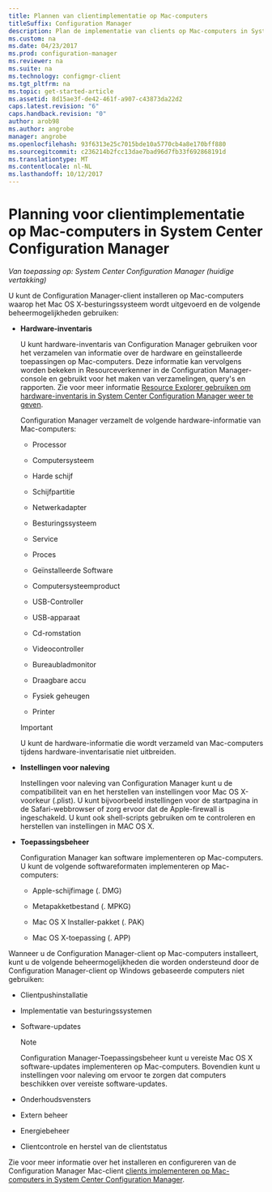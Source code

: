 ```yaml
---
title: Plannen van clientimplementatie op Mac-computers
titleSuffix: Configuration Manager
description: Plan de implementatie van clients op Mac-computers in System Center Configuration Manager.
ms.custom: na
ms.date: 04/23/2017
ms.prod: configuration-manager
ms.reviewer: na
ms.suite: na
ms.technology: configmgr-client
ms.tgt_pltfrm: na
ms.topic: get-started-article
ms.assetid: 8d15ae3f-de42-461f-a907-c43873da22d2
caps.latest.revision: "6"
caps.handback.revision: "0"
author: arob98
ms.author: angrobe
manager: angrobe
ms.openlocfilehash: 93f6313e25c7015bde10a5770cb4a8e170bff880
ms.sourcegitcommit: c236214b2fcc13dae7bad96d7fb33f692868191d
ms.translationtype: MT
ms.contentlocale: nl-NL
ms.lasthandoff: 10/12/2017
---
```

# <a name="planning-for-client-deployment-to-mac-computers-in-system-center-configuration-manager"></a>Planning voor clientimplementatie op Mac-computers in System Center Configuration Manager

*Van toepassing op: System Center Configuration Manager (huidige vertakking)*

U kunt de Configuration Manager-client installeren op Mac-computers waarop het Mac OS X-besturingssysteem wordt uitgevoerd en de volgende beheermogelijkheden gebruiken:  

-   **Hardware-inventaris**  

     U kunt hardware-inventaris van Configuration Manager gebruiken voor het verzamelen van informatie over de hardware en geïnstalleerde toepassingen op Mac-computers. Deze informatie kan vervolgens worden bekeken in Resourceverkenner in de Configuration Manager-console en gebruikt voor het maken van verzamelingen, query's en rapporten. Zie voor meer informatie [Resource Explorer gebruiken om hardware-inventaris in System Center Configuration Manager weer te geven](../../../../core/clients/manage/inventory/use-resource-explorer-to-view-hardware-inventory.md).  

     Configuration Manager verzamelt de volgende hardware-informatie van Mac-computers:  

    -   Processor  

    -   Computersysteem  

    -   Harde schijf  

    -   Schijfpartitie  

    -   Netwerkadapter  

    -   Besturingssysteem  

    -   Service  

    -   Proces  

    -   Geïnstalleerde Software  

    -   Computersysteemproduct  

    -   USB-Controller  

    -   USB-apparaat  

    -   Cd-romstation  

    -   Videocontroller  

    -   Bureaubladmonitor  

    -   Draagbare accu  

    -   Fysiek geheugen  

    -   Printer  

    > [!IMPORTANT]  
    >  U kunt de hardware-informatie die wordt verzameld van Mac-computers tijdens hardware-inventarisatie niet uitbreiden.  

-   **Instellingen voor naleving**  

     Instellingen voor naleving van Configuration Manager kunt u de compatibiliteit van en het herstellen van instellingen voor Mac OS X-voorkeur (.plist). U kunt bijvoorbeeld instellingen voor de startpagina in de Safari-webbrowser of zorg ervoor dat de Apple-firewall is ingeschakeld. U kunt ook shell-scripts gebruiken om te controleren en herstellen van instellingen in MAC OS X.  

-   **Toepassingsbeheer**  

     Configuration Manager kan software implementeren op Mac-computers. U kunt de volgende softwareformaten implementeren op Mac-computers:  

    -   Apple-schijfimage (. DMG)  

    -   Metapakketbestand (. MPKG)  

    -   Mac OS X Installer-pakket (. PAK)  

    -   Mac OS X-toepassing (. APP)  

 Wanneer u de Configuration Manager-client op Mac-computers installeert, kunt u de volgende beheermogelijkheden die worden ondersteund door de Configuration Manager-client op Windows gebaseerde computers niet gebruiken:  

-   Clientpushinstallatie  

-   Implementatie van besturingssystemen  

-   Software-updates  

    > [!NOTE]  
    >  Configuration Manager-Toepassingsbeheer kunt u vereiste Mac OS X software-updates implementeren op Mac-computers. Bovendien kunt u instellingen voor naleving om ervoor te zorgen dat computers beschikken over vereiste software-updates.  

-   Onderhoudsvensters  

-   Extern beheer  

-   Energiebeheer  

-   Clientcontrole en herstel van de clientstatus  

 Zie voor meer informatie over het installeren en configureren van de Configuration Manager Mac-client [clients implementeren op Mac-computers in System Center Configuration Manager](../../../../core/clients/deploy/deploy-clients-to-macs.md).
